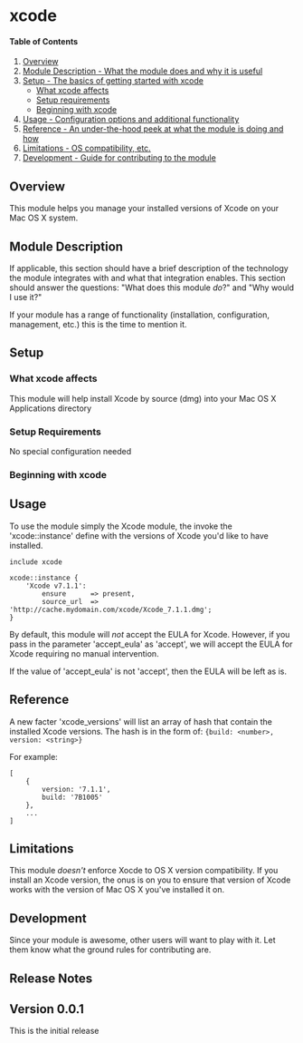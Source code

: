 # xcode

#### Table of Contents

1. [Overview](#overview)
2. [Module Description - What the module does and why it is useful](#module-description)
3. [Setup - The basics of getting started with xcode](#setup)
    * [What xcode affects](#what-xcode-affects)
    * [Setup requirements](#setup-requirements)
    * [Beginning with xcode](#beginning-with-xcode)
4. [Usage - Configuration options and additional functionality](#usage)
5. [Reference - An under-the-hood peek at what the module is doing and how](#reference)
5. [Limitations - OS compatibility, etc.](#limitations)
6. [Development - Guide for contributing to the module](#development)

## Overview

This module helps you manage your installed versions of Xcode on your Mac OS X system.

## Module Description

If applicable, this section should have a brief description of the technology
the module integrates with and what that integration enables. This section
should answer the questions: "What does this module *do*?" and "Why would I use
it?"

If your module has a range of functionality (installation, configuration,
management, etc.) this is the time to mention it.

## Setup

### What xcode affects

This module will help install Xcode by source (dmg) into your Mac OS X Applications directory

### Setup Requirements

No special configuration needed

### Beginning with xcode

## Usage

To use the module simply the Xcode module, the invoke the 'xcode::instance' define with the versions of Xcode you'd like to have installed.

```
include xcode

xcode::instance {
    'Xcode v7.1.1':
        ensure      => present,
        source_url  => 'http://cache.mydomain.com/xcode/Xcode_7.1.1.dmg';
}
```

By default, this module will *not* accept the EULA for Xcode. However, if you pass in the parameter 'accept_eula' as 'accept', we will accept the EULA for Xcode requiring no manual intervention.

If the value of 'accept_eula' is not 'accept', then the EULA will be left as is.

## Reference

A new facter 'xcode_versions' will list an array of hash that contain the installed Xcode versions. The hash is in the form of: `{build: <number>, version: <string>}`

For example:
```
[
    {
        version: '7.1.1',
        build: '7B1005'
    },
    ...
]
```

## Limitations

This module *doesn't* enforce Xocde to OS X version compatibility. If you install an Xcode version, the onus is on you to ensure that version of Xcode works with the version of Mac OS X you've installed it on.

## Development

Since your module is awesome, other users will want to play with it. Let them
know what the ground rules for contributing are.

## Release Notes

## Version 0.0.1

This is the initial release
